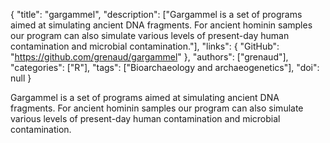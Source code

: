 {
  "title": "gargammel",
  "description": ["Gargammel is a set of programs aimed at simulating ancient DNA fragments. For ancient hominin samples our program can also simulate various levels of present-day human contamination and microbial contamination."],
  "links": {
    "GitHub": "https://github.com/grenaud/gargammel"
  },
  "authors": ["grenaud"],
  "categories": ["R"],
  "tags": ["Bioarchaeology and archaeogenetics"],
  "doi": null
}

<!-- Generated by csv2md.R – do not edit by hand -->

Gargammel is a set of programs aimed at simulating ancient DNA fragments. For ancient hominin samples our program can also simulate various levels of present-day human contamination and microbial contamination.